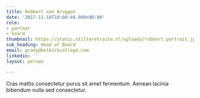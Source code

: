 ```yaml
---
title: Robbert van Bruggen
date: '2017-11-14T10:00:44.000+00:00'
role:
- partner
- board
thumbnail: https://static.stilteretraite.nl/uploads/robbert portrait.jpg
sub_heading: Head of Board
email: grady@belkirkcollege.com
linkedin: ''
layout: person

---
```

Cras mattis consectetur purus sit amet fermentum. Aenean lacinia bibendum nulla sed consectetur.